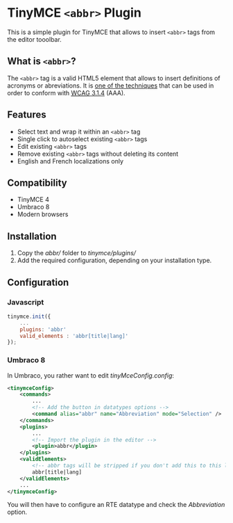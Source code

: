# TinyMCE `<abbr>` Plugin
This is a simple plugin for TinyMCE that allows to insert `<abbr>` tags from the editor tooolbar.

## What is `<abbr>`?

The `<abbr>` tag is a valid HTML5 element that allows to insert definitions of acronyms or abreviations. It is [one of the techniques](https://www.w3.org/TR/WCAG20-TECHS/H28.html) that can be used in order to conform with [<abbr title="Web Content Accessibility Guidelines">WCAG</abbr> 3.1.4](https://www.w3.org/TR/UNDERSTANDING-WCAG20/meaning-located.html) (AAA).

## Features

* Select text and wrap it within an `<abbr>` tag
* Single click to autoselect existing `<abbr>` tags
* Edit existing `<abbr>` tags
* Remove existing `<abbr>` tags without deleting its content
* English and French localizations only

## Compatibility

* TinyMCE 4
* Umbraco 8
* Modern browsers

## Installation

1. Copy the _abbr/_ folder to _tinymce/plugins/_
1. Add the required configuration, depending on your installation type.

## Configuration 

### Javascript
```js
tinymce.init({
    ...
    plugins: 'abbr'
    valid_elements : 'abbr[title|lang]'
});

```

### Umbraco 8
In Umbraco, you rather want to edit _tinyMceConfig.config_:

```xml
<tinymceConfig>
    <commands>
        ...
        <!-- Add the button in datatypes options -->
        <command alias="abbr" name="Abbreviation" mode="Selection" />
    </commands>
    <plugins>
        ...
        <!-- Import the plugin in the editor -->
        <plugin>abbr</plugin>
    </plugins>
    <validElements>
        <!-- abbr tags will be stripped if you don't add this to this list -->
        abbr[title|lang]
    </validElements>
    ...
</tinymceConfig>
``` 

You will then have to configure an RTE datatype and check the _Abbreviation_ option.